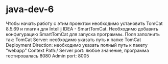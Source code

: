 # java-dev-6
Чтобы начать работу с этим проектом необходимо установить TomCat 8.5.69 и плагин для Intellij IDEA - SmartTomCat.
Необходимо добавить конфигурацию SmartTomCat для запуска программы. Поля заполнить так:
TomCat Server: необходимо указать путь к папке TomCat
Deployment Direction: необходимо указать полный путь к пакету “webapp”
Context Path:/
Server port: любое значение, программа тестировалась 8080
Admin port: 8005

